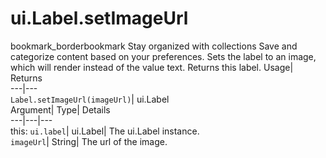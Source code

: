  
#  ui.Label.setImageUrl 
bookmark_borderbookmark Stay organized with collections  Save and categorize content based on your preferences. 
Sets the label to an image, which will render instead of the value text. 
Returns this label.
Usage| Returns  
---|---  
`Label.setImageUrl(imageUrl)`| ui.Label  
Argument| Type| Details  
---|---|---  
this: `ui.label`| ui.Label| The ui.Label instance.  
`imageUrl`| String| The url of the image.  
